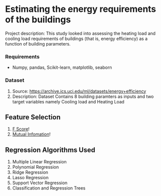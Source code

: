 # Estimating the energy requirements of the buildings
Project description: This study looked into assessing the heating load and cooling load requirements of buildings (that is, energy efficiency) as a function of building parameters.

### Requirements
* Numpy, pandas, Scikit-learn, matplotlib, seaborn

### Dataset
1. Source: https://archive.ics.uci.edu/ml/datasets/energy+efficiency
2. Description: Dataset Contains 8 building paramters as inputs and two target variables namely Cooling load and Heating Load

## Feature Selection
1. [F Score](https://scikit-learn.org/stable/modules/generated/sklearn.feature_selection.f_regression.html#sklearn.feature_selection.f_regression)!
2. [Mutual Infomation](https://scikit-learn.org/stable/modules/generated/sklearn.feature_selection.mutual_info_regression.html#sklearn.feature_selection.mutual_info_regression)!

## Regression Algorithms Used
1. Multiple Linear Regression
2. Polynomial Regression
3. Ridge Regression
4. Lasso Regression
5. Support Vector Regression
6. Classification and Regression Trees

